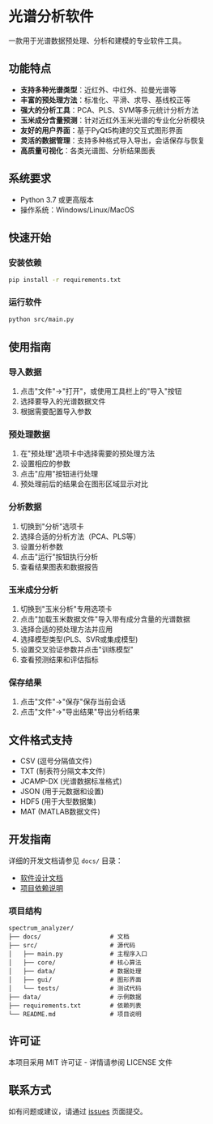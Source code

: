 # 光谱分析软件

一款用于光谱数据预处理、分析和建模的专业软件工具。

## 功能特点

- **支持多种光谱类型**：近红外、中红外、拉曼光谱等
- **丰富的预处理方法**：标准化、平滑、求导、基线校正等
- **强大的分析工具**：PCA、PLS、SVM等多元统计分析方法
- **玉米成分含量预测**：针对近红外玉米光谱的专业化分析模块
- **友好的用户界面**：基于PyQt5构建的交互式图形界面
- **灵活的数据管理**：支持多种格式导入导出，会话保存与恢复
- **高质量可视化**：各类光谱图、分析结果图表

## 系统要求

- Python 3.7 或更高版本
- 操作系统：Windows/Linux/MacOS

## 快速开始

### 安装依赖

```bash
pip install -r requirements.txt
```

### 运行软件

```bash
python src/main.py
```

## 使用指南

### 导入数据

1. 点击"文件"->"打开"，或使用工具栏上的"导入"按钮
2. 选择要导入的光谱数据文件
3. 根据需要配置导入参数

### 预处理数据

1. 在"预处理"选项卡中选择需要的预处理方法
2. 设置相应的参数
3. 点击"应用"按钮进行处理
4. 预处理前后的结果会在图形区域显示对比

### 分析数据

1. 切换到"分析"选项卡
2. 选择合适的分析方法（PCA、PLS等）
3. 设置分析参数
4. 点击"运行"按钮执行分析
5. 查看结果图表和数据报告

### 玉米成分分析

1. 切换到"玉米分析"专用选项卡
2. 点击"加载玉米数据文件"导入带有成分含量的光谱数据
3. 选择合适的预处理方法并应用
4. 选择模型类型(PLS、SVR或集成模型)
5. 设置交叉验证参数并点击"训练模型"
6. 查看预测结果和评估指标

### 保存结果

1. 点击"文件"->"保存"保存当前会话
2. 点击"文件"->"导出结果"导出分析结果

## 文件格式支持

- CSV (逗号分隔值文件)
- TXT (制表符分隔文本文件)
- JCAMP-DX (光谱数据标准格式)
- JSON (用于元数据和设置)
- HDF5 (用于大型数据集)
- MAT (MATLAB数据文件)

## 开发指南

详细的开发文档请参见 `docs/` 目录：

- [软件设计文档](docs/design.md)
- [项目依赖说明](docs/requirements.md)

### 项目结构

```
spectrum_analyzer/
├── docs/                   # 文档
├── src/                    # 源代码
│   ├── main.py             # 主程序入口
│   ├── core/               # 核心算法
│   ├── data/               # 数据处理
│   ├── gui/                # 图形界面
│   └── tests/              # 测试代码
├── data/                   # 示例数据
├── requirements.txt        # 依赖列表
└── README.md               # 项目说明
```

## 许可证

本项目采用 MIT 许可证 - 详情请参阅 LICENSE 文件

## 联系方式

如有问题或建议，请通过 [issues](https://github.com/yourusername/spectrum-analyzer/issues) 页面提交。 
